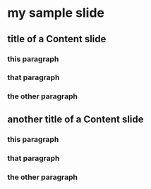 my sample slide
===============

title of a Content slide
------------------------

### this paragraph
### that paragraph
### the other paragraph

another title of a Content slide
--------------------------------

### this paragraph
### that paragraph
### the other paragraph
